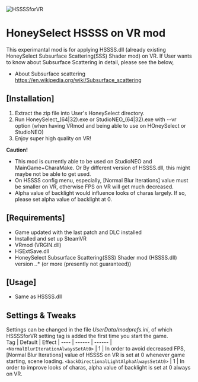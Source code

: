 
![HSSSSforVR](https://github.com/arthurOmanko/HSSSSforVR/assets/68005887/6bcae923-5174-46b0-b3c2-d645dbfddb54)

# HoneySelect HSSSS on VR mod
This experimantal mod is for applying HSSSS.dll (already existing HoneySelect Subsurface Scattering(SSS) Shader mod) on VR.
If User wants to know about Subsurface Scattering in detail, please see the below,

- About Subsurface scattering
https://en.wikipedia.org/wiki/Subsurface_scattering


## [Installation]
1. Extract the zip file into User's HoneySelect directory.
2. Run HoneySelect_(64|32).exe or StudioNEO_(64|32).exe with --vr option (when having VRmod and being able to use on HOneySelect or StudioNEO)
3. Enjoy super high quality on VR!

**Caution!** 
- This mod is currently able to be used on StudioNEO and MainGame+CharaMake.
  Or By different version of HSSSS.dll, this might maybe not be able to get used.
- On HSSSS config menu, especially, [Normal Blur Iterations] value must be smaller on VR, 
  otherwise FPS on VR will get much decreased.
- Alpha value of backlight would influence looks of charas largely.
  If so, please set alpha value of backlight at 0. 


## [Requirements]
- Game updated with the last patch and DLC installed
- Installed and set up SteamVR
- VRmod (VRGIN.dll)
- HSExtSave.dll
- HoneySelect Subsurface Scattering(SSS) Shader mod (HSSSS.dll)
  version *.*.* (or more (presently not guaranteed))


## [Usage]
- Same as HSSSS.dll

## Settings & Tweaks
Settings can be changed in the file *UserData/modprefs.ini*, of which HSSSSforVR setting tag is added the first time you start the game.  
Tag      | Default | Effect |
----     | ------  | ------ |
`<NormalBlurIterationAlwaysSetAt0>` | 1 | In order to avoid decreased FPS,  [Normal Blur Iterations] value of HSSSS on VR is set at 0 whenever game starting, scene loading.
`<backDirectionalLightAlphaAlwaysSetAt0>` | 1 | In order to improve looks of charas, alpha value of backlight is set at 0 always on VR.
